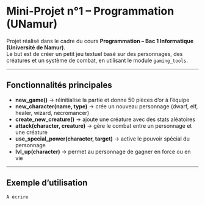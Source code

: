 # Mini-Projet n°1 – Programmation (UNamur)

Projet réalisé dans le cadre du cours **Programmation – Bac 1 Informatique (Université de Namur)**.  
Le but est de créer un petit jeu textuel basé sur des personnages, des créatures et un système de combat, en utilisant le module `gaming_tools`.

---

## Fonctionnalités principales

- **new_game()** → réinitialise la partie et donne 50 pièces d’or à l’équipe  
- **new_character(name, type)** → crée un nouveau personnage (dwarf, elf, healer, wizard, necromancer)  
- **create_new_creature()** → ajoute une créature avec des stats aléatoires  
- **attack(character, creature)** → gère le combat entre un personnage et une créature  
- **use_special_power(character, target)** → active le pouvoir spécial du personnage  
- **lvl_up(character)** → permet au personnage de gagner en force ou en vie  

---

## Exemple d’utilisation

```python
A écrire
